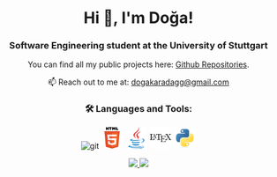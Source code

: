 <h1 align="center">Hi 👋, I'm Doğa! </h1>
<h3 align="center">Software Engineering student at the University of Stuttgart</h3>

  <p align="center">
    You can find all my public projects here: <a href="https://github.com/dogakaradag?tab=repositories">Github Repositories</a>.
</p>

<p align="center">
  📫 Reach out to me at: <a href="mailto:dogakaradagg@gmail.com">dogakaradagg@gmail.com</a>
</p>





<h3 align="center">🛠 Languages and Tools:</h3>
<p align="center">
  <!-- Icons for tools & languages -->
  
  <img src="https://www.vectorlogo.zone/logos/git-scm/git-scm-icon.svg" alt="git" width="40" height="40"/>
  <img src="https://raw.githubusercontent.com/devicons/devicon/master/icons/html5/html5-original-wordmark.svg" alt="html5" width="40" height="40"/>
  <img src="https://raw.githubusercontent.com/devicons/devicon/master/icons/java/java-original.svg" alt="java" width="40" height="40"/>
  <img src="https://raw.githubusercontent.com/devicons/devicon/master/icons/latex/latex-original.svg" alt="latex" width="40" height="40"/>
  <img src="https://raw.githubusercontent.com/devicons/devicon/master/icons/python/python-original.svg" alt="python" width="40" height="40"/>
</p>

<div align="center">
  <a href="https://github.com/dogakaradag">
    <img height="180em" src="https://github-readme-stats.vercel.app/api?username=dogakaradag&show_icons=true" />
  </a>
  <a href="https://github.com/dogakaradag">
    <img height="180em" src="https://github-readme-stats.vercel.app/api/top-langs/?username=dogakaradag&layout=compact&langs_count=8&card_width=400" />
  </a>
</div>

